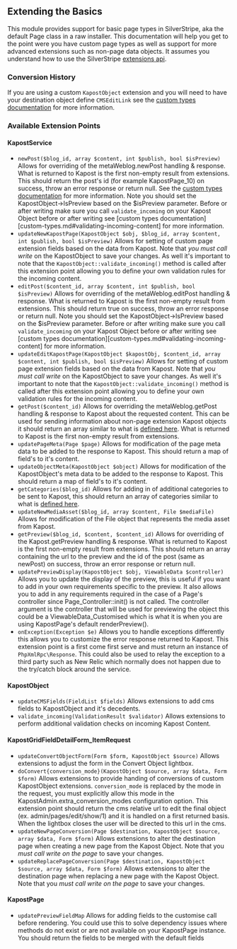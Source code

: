 Extending the Basics
----
This module provides support for basic page types in SilverStripe, aka the default Page class in a raw installer. This documentation will help you get to the point were you have custom page types as well as support for more advanced extensions such as non-page data objects. It assumes you understand how to use the SilverStripe [extensions api](http://docs.silverstripe.org/en/developer_guides/extending/extensions/).

### Conversion History
If you are using a custom ``KapostObject`` extension and you will need to have your destination object define ``CMSEditLink`` see the [custom types documentation](custom-types.md#for-custom-objects) for more information.


### Available Extension Points
#### KapostService
 - ``newPost($blog_id, array $content, int $publish, bool $isPreview)`` Allows for overriding of the metaWeblog.newPost handling & response. What is returned to Kapost is the first non-empty result from extensions. This should return the post's id (for example KapostPage_10) on success, throw an error response or return null. See the [custom types documentation](custom-types.md) for more information. Note you should set the KapostObject->IsPreview based on the $isPreview parameter. Before or after writing make sure you call ``validate_incoming`` on your Kapost Object before or after writing see [custom types documentation][custom-types.md#validating-incoming-content] for more information.
 - ``updateNewKapostPage(KapostObject $obj, $blog_id, array $content, int $publish, bool $isPreview)`` Allows for setting of custom page extension fields based on the data from Kapost. Note that *you must call write* on the KapostObject to save your changes. As well it's important to note that the ``KapostObject::validate_incoming()`` method is called after this extension point allowing you to define your own validation rules for the incoming content.
 - ``editPost($content_id, array $content, int $publish, bool $isPreview)`` Allows for overriding of the metaWeblog.editPost handling & response. What is returned to Kapost is the first non-empty result from extensions. This should return true on success, throw an error response or return null. Note you should set the KapostObject->IsPreview based on the $isPreview parameter. Before or after writing make sure you call ``validate_incoming`` on your Kapost Object before or after writing see [custom types documentation][custom-types.md#validating-incoming-content] for more information.
 - ``updateEditKapostPage(KapostObject $kapostObj, $content_id, array $content, int $publish, bool $isPreview)`` Allows for setting of custom page extension fields based on the data from Kapost. Note that *you must call write* on the KapostObject to save your changes. As well it's important to note that the ``KapostObject::validate_incoming()`` method is called after this extension point allowing you to define your own validation rules for the incoming content.
 - ``getPost($content_id)`` Allows for overriding the metaWeblog.getPost handling & response to Kapost about the requested content. This can be used for sending information about non-page extension Kapost objects it should return an array similar to what is [defined here](https://gist.github.com/icebreaker/546f4223dc07a9e2e6e9#metawebloggetpost). What is returned to Kapost is the first non-empty result from extensions.
 - ``updatePageMeta(Page $page)`` Allows for modification of the page meta data to be added to the response to Kapost. This should return a map of field's to it's content.
 - ``updateObjectMeta(KapostObject $object)`` Allows for modification of the KapostObject's meta data to be added to the response to Kapost. This should return a map of field's to it's content.
 - ``getCategories($blog_id)`` Allows for adding in of additional categories to be sent to Kapost, this should return an array of categories similar to what is [defined here](https://gist.github.com/icebreaker/546f4223dc07a9e2e6e9#metawebloggetcategories).
 - ``updateNewMediaAsset($blog_id, array $content, File $mediaFile)`` Allows for modification of the File object that represents the media asset from Kapost.
 - ``getPreview($blog_id, $content, $content_id)`` Allows for overriding of the Kapost.getPreview handling & response. What is returned to Kapost is the first non-empty result from extensions. This should return an array containing the url to the preview and the id of the post (same as newPost) on success, throw an error response or return null.
 - ``updatePreviewDisplay(KapostObject $obj, ViewableData $controller)`` Allows you to update the display of the preview, this is useful if you want to add in your own requirements specific to the preview. It also allows you to add in any requirements required in the case of a Page's controller since Page_Controller::init() is not called. The controller argument is the controller that will be used for previewing the object this could be a ViewableData_Customised which is what it is when you are using KapostPage's default renderPreview().
 - ``onException(Exception $e)`` Allows you to handle exceptions differently this allows you to customize the error response returned to Kapost. This extension point is a first come first serve and must return an instance of ``PhpXmlRpc\Response``. This could also be used to relay the exception to a third party such as New Relic which normally does not happen due to the try/catch block around the service.

#### KapostObject
 - ``updateCMSFields(FieldList $fields)`` Allows extensions to add cms fields to KapostObject and it's decedents.
 - ``validate_incoming(ValidationResult $validator)`` Allows extensions to perform additional validation checks on incoming Kapost Content.


#### KapostGridFieldDetailForm_ItemRequest
 - ``updateConvertObjectForm(Form $form, KapostObject $source)`` Allows extensions to adjust the form in the Convert Object lightbox.
 - ``doConvert{conversion_mode}(KapostObject $source, array $data, Form $form)`` Allows extensions to provide handing of conversions of custom KapostObject extensions. ``conversion_mode`` is replaced by the mode in the request, you must explicitly allow this mode in the KapostAdmin.extra_conversion_modes configuration option. This extension point should return the cms relative url to edit the final object (ex. admin/pages/edit/show/1) and it is handled on a first returned basis. When the lightbox closes the user will be directed to this url in the cms.
 - ``updateNewPageConversion(Page $destination, KapostObject $source, array $data, Form $form)`` Allows extensions to alter the destination page when creating a new page from the Kapost Object. Note that you *must call write on the page* to save your changes.
 - ``updateReplacePageConversion(Page $destination, KapostObject $source, array $data, Form $form)`` Allows extensions to alter the destination page when replacing a new page with the Kapost Object. Note that you *must call write on the page* to save your changes.

#### KapostPage
 - ``updatePreviewFieldMap`` Allows for adding fields to the customise call before rendering. You could use this to solve dependency issues where methods do not exist or are not available on your KapostPage instance. You should return the fields to be merged with the default fields
